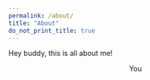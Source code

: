 ```yaml
---
permalink: /about/
title: "About"
do_not_print_title: true
---
```


Hey buddy, this is all about me! 

<center>You</center>

